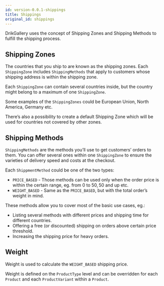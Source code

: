 ```yaml
---
id: version-0.0.1-shippings
title: Shippings
original_id: shippings
---
```


DrikGallery uses the concept of Shipping Zones and Shipping Methods to fulfill the shipping process.


## Shipping Zones

The countries that you ship to are known as the shipping zones. Each `ShippingZone` includes `ShippingMethods` that apply to customers whose shipping address is within the shipping zone.

Each `ShippingZone` can contain several countries inside, but the country might belong to a maximum of one `ShippingZone`.

Some examples of the `ShippingZones` could be European Union, North America, Germany etc.

There’s also a possibility to create a default Shipping Zone which will be used for countries not covered by other zones.


## Shipping Methods

`ShippingMethods` are the methods you’ll use to get customers’ orders to them. You can offer several ones within one `ShippingZone` to ensure the varieties of delivery speed and costs at the checkout.

Each `ShippmentMethod` could be one of the two types:

- `PRICE_BASED` - Those methods can be used only when the order price is within the certain range, eg. from 0 to 50$, 50$ and up etc.
- `WEIGHT_BASED` - Same as the `PRICE_BASED`, but with the total order’s weight in mind.

These methods allow you to cover most of the basic use cases, eg.:

- Listing several methods with different prices and shipping time for different countries.
- Offering a free (or discounted) shipping on orders above certain price threshold.
- Increasing the shipping price for heavy orders.


## Weight

Weight is used to calculate the `WEIGHT_BASED` shipping price.

Weight is defined on the `ProductType` level and can be overridden for each `Product` and each `ProductVariant` within a `Product`.